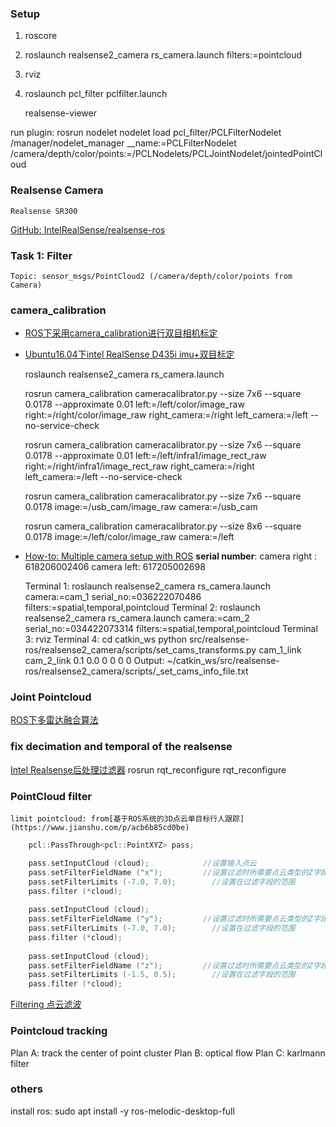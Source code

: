 ### Setup

1. roscore
2. roslaunch realsense2_camera rs_camera.launch filters:=pointcloud
3. rviz
4. roslaunch pcl_filter pclfilter.launch

    realsense-viewer

run plugin:
    rosrun nodelet nodelet load pcl_filter/PCLFilterNodelet /manager/nodelet_manager __name:=PCLFilterNodelet /camera/depth/color/points:=/PCLNodelets/PCLJointNodelet/jointedPointCloud


### Realsense Camera 

    Realsense SR300

[GitHub: IntelRealSense/realsense-ros](https://github.com/IntelRealSense/realsense-ros)

### Task 1: Filter

    Topic: sensor_msgs/PointCloud2 (/camera/depth/color/points from Camera)
    
### camera_calibration

+ [ROS下采用camera_calibration进行双目相机标定](https://blog.csdn.net/lemonxiaoxiao/article/details/109392102)

+ [Ubuntu16.04下intel RealSense D435i imu+双目标定](https://www.codenong.com/cs109369181/)

    roslaunch realsense2_camera rs_camera.launch

    rosrun camera_calibration cameracalibrator.py  --size 7x6 --square 0.0178 --approximate 0.01 left:=/left/color/image_raw right:=/right/color/image_raw right_camera:=/right left_camera:=/left --no-service-check

    rosrun camera_calibration cameracalibrator.py --size 7x6 --square 0.0178 --approximate 0.01 left:=/left/infra1/image_rect_raw right:=/right/infra1/image_rect_raw right_camera:=/right left_camera:=/left --no-service-check

    rosrun camera_calibration cameracalibrator.py --size 7x6 --square 0.0178 image:=/usb_cam/image_raw camera:=/usb_cam

    rosrun camera_calibration cameracalibrator.py --size 8x6 --square 0.0178 image:=/left/color/image_raw camera:=/left

+ [How-to: Multiple camera setup with ROS](https://www.intelrealsense.com/how-to-multiple-camera-setup-with-ros/)
**serial number**:
    camera right : 618206002406
    camera left: 617205002698


    Terminal 1:
        roslaunch realsense2_camera rs_camera.launch camera:=cam_1 serial_no:=036222070486 filters:=spatial,temporal,pointcloud
    Terminal 2:
        roslaunch realsense2_camera rs_camera.launch camera:=cam_2 serial_no:=034422073314 filters:=spatial,temporal,pointcloud
    Terminal 3:
        rviz
    Terminal 4:
        cd catkin_ws
        python src/realsense-ros/realsense2_camera/scripts/set_cams_transforms.py cam_1_link cam_2_link 0.1 0.0 0 0 0 0
    Output:
        ~/catkin_ws/src/realsense-ros/realsense2_camera/scripts/_set_cams_info_file.txt

### Joint Pointcloud

[ROS下多雷达融合算法](https://www.cnblogs.com/kuangxionghui/p/12059973.html)


### fix decimation and temporal of the realsense
    
[Intel Realsense后处理过滤器](https://blog.csdn.net/dontla/article/details/103574458)
    rosrun rqt_reconfigure rqt_reconfigure



### PointCloud filter

    limit pointcloud: from[基于ROS系统的3D点云单目标行人跟踪](https://www.jianshu.com/p/acb6b85cd0be)
```cpp
    pcl::PassThrough<pcl::PointXYZ> pass;

    pass.setInputCloud (cloud);            //设置输入点云
    pass.setFilterFieldName ("x");         //设置过滤时所需要点云类型的Z字段
    pass.setFilterLimits (-7.0, 7.0);        //设置在过滤字段的范围
    pass.filter (*cloud);
    
    pass.setInputCloud (cloud);
    pass.setFilterFieldName ("y");         //设置过滤时所需要点云类型的Z字段
    pass.setFilterLimits (-7.0, 7.0);        //设置在过滤字段的范围
    pass.filter (*cloud);
    
    pass.setInputCloud (cloud);
    pass.setFilterFieldName ("z");         //设置过滤时所需要点云类型的Z字段
    pass.setFilterLimits (-1.5, 0.5);        //设置在过滤字段的范围
    pass.filter (*cloud);
```

[Filtering 点云滤波](https://zhuanlan.zhihu.com/p/95983353)


### Pointcloud tracking 

Plan A:
    track the center of point cluster
Plan B:
    optical flow
Plan C:
    karlmann filter



### others

install ros:
    sudo apt install -y ros-melodic-desktop-full